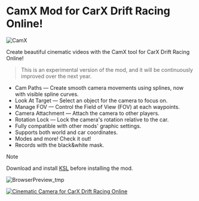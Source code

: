 # CamX Mod for CarX Drift Racing Online!
![CamX](https://github.com/user-attachments/assets/d67d4397-85e5-4327-8d0f-64b445f089a7)

Create beautiful cinematic videos with the CamX tool for CarX Drift Racing Online!
>This is an experimental version of the mod, and it will be continuously improved over the next year.

* Cam Paths — Create smooth camera movements using splines, now with visible spline curves.
* Look At Target — Select an object for the camera to focus on.
* Manage FOV — Control the Field of View (FOV) at each waypoints.
* Camera Attachment — Attach the camera to other players.
* Rotation Lock — Lock the camera's rotation relative to the car.
* Fully compatible with other mods' graphic settings.
* Supports both world and car coordinates.
* Modes and more! Check it out!
* Records with the black&white mask.

> [!NOTE]
> Download and install [KSL](https://github.com/trbflxr/ksl) before installing the mod.


![BrowserPreview_tmp](https://github.com/user-attachments/assets/415879f1-014d-4f72-b44b-db5c475e0c02)

[![Cinematic Camera for CarX Drift Racing Online](https://i.ytimg.com/vi/Tt_JGsmmpwk/hqdefault.jpg)](https://www.youtube.com/watch?v=Tt_JGsmmpwk)
